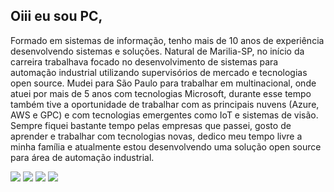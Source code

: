 ## Oiii eu sou PC, 
<p/>

<p>
  Formado em sistemas de informação, tenho mais de 10 anos de experiência desenvolvendo sistemas e soluções.
Natural de Marilia-SP, no início da carreira trabalhava focado no desenvolvimento de sistemas para automação industrial utilizando supervisórios de mercado e tecnologias open source. Mudei para São Paulo para trabalhar em multinacional, onde atuei por mais de 5 anos com tecnologias Microsoft, durante esse tempo também tive a oportunidade de trabalhar com as principais nuvens (Azure, AWS e GPC) e com tecnologias emergentes como IoT e sistemas de visão.
Sempre fiquei bastante tempo pelas empresas que passei, gosto de aprender e trabalhar com tecnologias novas, dedico meu tempo livre a minha família e atualmente estou desenvolvendo uma solução open source para área de automação industrial.
</p>
  
<div> 
  <a href="[https://www.youtube.com/@DeviotBrasil/videos](https://www.youtube.com/@DeviotBrasil/videos)" target="_blank"><img src="https://img.shields.io/badge/YouTube-FF0000?style=for-the-badge&logo=youtube&logoColor=white" target="_blank"></a>
  <a href="[https://www.instagram.com/deviotbrasil](https://www.instagram.com/deviotbrasil)" target="_blank"><img src="https://img.shields.io/badge/-Instagram-%23E4405F?style=for-the-badge&logo=instagram&logoColor=white" target="_blank"></a>
  <a href = "mailto:paulo.souza@deviot.com.br"><img src="https://img.shields.io/badge/-Gmail-%23333?style=for-the-badge&logo=gmail&logoColor=white" target="_blank"></a>
  <a href="[https://www.linkedin.com/company/deviot-sistemas-iot](https://www.linkedin.com/company/deviot-sistemas-iot)" target="_blank"><img src="https://img.shields.io/badge/-LinkedIn-%230077B5?style=for-the-badge&logo=linkedin&logoColor=white" target="_blank"></a> 
</div>
